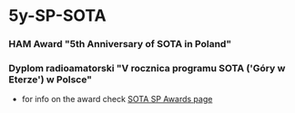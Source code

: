 5y-SP-SOTA
==========

### HAM Award "5th Anniversary of SOTA in Poland"
### Dyplom radioamatorski "V rocznica programu SOTA ('Góry w Eterze') w Polsce"

  * for info on the award check [SOTA SP Awards page](http://sota-sp.org)
